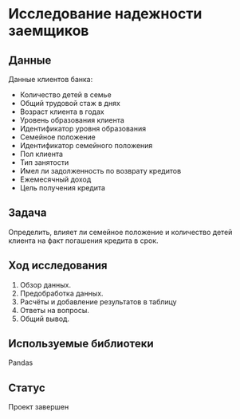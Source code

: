 # Исследование надежности заемщиков
## Данные
Данные клиентов банка:
- Количество детей в семье
- Общий трудовой стаж в днях
- Возраст клиента в годах
- Уровень образования клиента
- Идентификатор уровня образования
- Семейное положение
- Идентификатор семейного положения
- Пол клиента
- Тип занятости
- Имел ли задолженность по возврату кредитов
- Ежемесячный доход
- Цель получения кредита

## Задача
Определить, влияет ли семейное положение и количество детей клиента на факт погашения кредита в срок.

## Ход исследования
 1. Обзор данных.
 2. Предобработка данных.
 3. Расчёты и добавление результатов в таблицу
 4. Ответы на вопросы.
 5. Общий вывод.
 
 ## Используемые библиотеки
Pandas

## Статус
Проект завершен
